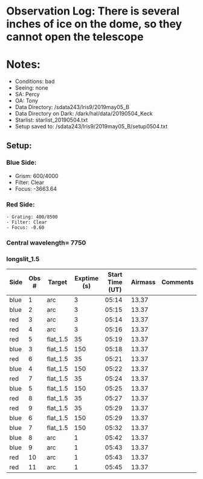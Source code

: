 # Observation Log: There is several inches of ice on the dome, so they cannot open the telescope

# Notes:


* Conditions: bad
* Seeing: none
* SA: Percy
* OA: Tony
* Data Directory: /sdata243/lris9/2019may05_B
* Data Directory on Dark: /dark/hal/data/20190504_Keck
* Starlist: starlist_20190504.txt
* Setup saved to: /sdata243/lris9/2019may05_B/setup0504.txt

## Setup: 


### Blue Side:
   - Grism: 600/4000
   - Filter: Clear
   - Focus: -3663.64

### Red Side:
    - Grating: 400/8500
    - Filter: Clear
    - Focus: -0.60
    
### Central wavelength= 7750
### longslit_1.5


| Side | Obs #     | Target    | Exptime (s) | Start Time (UT) | Airmass | Comments                                                   |
|------|-----------|-----------|-------------|-----------------|---------|------------------------------------------------------------|
| blue   | 1 |  arc   |  3 | 05:14  | 13.37  | 
| blue   | 2 |  arc   |  3 | 05:15  | 13.37  | 
| red    | 3 |  arc   |  3 | 05:14  | 13.37  | 
| red    | 4 |  arc   |  3 | 05:16  | 13.37  | 
| red    | 5 |flat_1.5| 35 | 05:19  | 13.37  | 
| blue   | 3 |flat_1.5| 150| 05:18  | 13.37  | 
| red    | 6 |flat_1.5| 35 | 05:21  | 13.37  | 
| blue   | 4 |flat_1.5| 150| 05:22  | 13.37  | 
| red    | 7 |flat_1.5| 35 | 05:24  | 13.37  | 
| blue   | 5 |flat_1.5| 150| 05:25  | 13.37  | 
| red    | 8 |flat_1.5| 35 | 05:27  | 13.37  | 
| red    | 9 |flat_1.5| 35 | 05:29  | 13.37  | 
| blue   | 6 |flat_1.5| 150| 05:29  | 13.37  | 
| blue   | 7 |flat_1.5| 150| 05:32  | 13.37  | 
| blue   | 8 |  arc   |  1 | 05:42  | 13.37  | 
| blue   | 9 |  arc   |  1 | 05:43  | 13.37  | 
| red    | 10|  arc   |  1 | 05:43  | 13.37  | 
| red    | 11|  arc   |  1 | 05:45  | 13.37  | 

